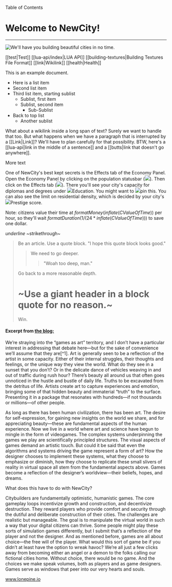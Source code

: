 Table of Contents

# Welcome to NewCity!
---

![We'll have you building beautiful cities in no time.](docs/images/hero.png)

[[test|Test]]
[[lua-api/index|LUA API]]
[[building-textures|Building Textures File Format]]
[[link|Wikilink]]
[[health|Health]]

This is an example document.

* Here is a list item
* Second list item
* Third list item, starting sublist
  * Sublist, first item
  * Sublist, second item
    * Sub-Sublist
* Back to top list
  * Another sublist

What about a wikilink inside a long span of text? Surely we want to handle that too. But what happens when we have a paragraph that is interrupted by a [[Link|Link]]? We'll have to plan carefully for that possibility. BTW, here's a [[lua-api|link in the middle of a sentence]] and a [[butts|link that doesn't go anywhere]].

More text

One of NewCity's best kept secrets is the Effects tab of the Economy Panel. Open the Economy Panel by clicking on the population statusbar (![](IconPersonMan)). Then click on the Effects tab (![](IconServicesCategory)). There you'll see your city's capacity for diplomas and degrees under ![](IconEducation)Education. You might want to ![](IconPin)pin this. You can also see the limit on residential density, which is decided by your city's ![](IconBusiness)Prestige score.

Note: citizens value their time at $formatMoney(inflate(CValueOfTime))$ per hour, so they'll wait $formatDuration(1/(24*inflate(CValueOfTime)))$ to save one dollar.

_underline_
~strikethrough~

> Be an article.
> Use a quote block.
> "I hope this quote block looks good."
>> We need to go deeper.
>>> "Woah too deep, man."
>
> Go back to a more reasonable depth.
> # ~Use a giant header in a block quote for no reason.~
> Win.

#### Excerpt from [the blog:](https://lonepine.io)

We’re straying into the “games as art” territory, and I don’t have a particular interest in addressing that debate here—but for the sake of convenience we’ll assume that they are[^1]. Art is generally seen to be a reflection of the artist in some capacity. Either of their internal struggles, their thoughts and feelings, or the unique way they view the world. What do they see in a sunset that you don’t? Or in the delicate dance of vehicles weaving in and out of traffic during rush hour? There’s beauty all around us that often goes unnoticed in the hustle and bustle of daily life. Truths to be excavated from the detritus of life. Artists create art to capture experiences and emotion, bringing some of that hidden beauty and immaterial “truth” to the surface. Presenting it in a package that resonates with hundreds—if not thousands or millions—of other people. 

As long as there has been human civilization, there has been art. The desire for self-expression, for gaining new insights on the world we share, and for appreciating beauty—these are fundamental aspects of the human experience. Now we live in a world where art and science have begun to mingle in the form of videogames. The complex systems underpinning the games we play are scientifically principled structures. The visual aspects of games demand an artistic touch. But could it be said that even the algorithms and systems driving the game represent a form of art? How the designer chooses to implement these systems, what they choose to emphasize or diminish, how they choose to replicate these small slivers of reality in virtual space all stem from the fundamental aspects above. Games become a reflection of the designer’s worldview—their beliefs, hopes, and dreams. 

What does this have to do with NewCity? 

Citybuilders are fundamentally optimistic, humanistic games. The core gameplay loops incentivize growth and construction, and decentivize destruction. They reward players who provide comfort and security through the dutiful and deliberate construction of their cities. The challenges are realistic but manageable. The goal is to manipulate the virtual world in such a way that your digital citizens can thrive. Some people might play these sorts of simulation games differently, but I submit that’s a reflection of the player and not the designer. And as mentioned before, games are all about choice—the free will of the player. What would this sort of game be if you didn’t at least have the option to wreak havoc? We’re all just a few clicks away from becoming either an angel or a demon to the folks calling our fictional cities home. Without choice, there would be no game. And the choices we make speak volumes, both as players and as game designers. Games serve as windows that peer into our very hearts and souls. 

www.lonepine.io

